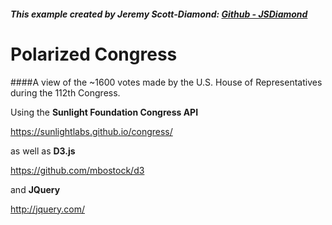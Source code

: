##### This example created by Jeremy Scott-Diamond: [Github - JSDiamond](https://github.com/JSDiamond)


Polarized Congress
=================================

####A view of the ~1600 votes made by the U.S. House of Representatives during the 112th Congress.
 
Using the **Sunlight Foundation Congress API**

<https://sunlightlabs.github.io/congress/>

as well as **D3.js**

<https://github.com/mbostock/d3>

and **JQuery**

<http://jquery.com/>
